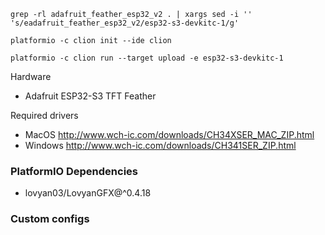 ````
grep -rl adafruit_feather_esp32_v2 . | xargs sed -i '' 's/eadafruit_feather_esp32_v2/esp32-s3-devkitc-1/g'

platformio -c clion init --ide clion

platformio -c clion run --target upload -e esp32-s3-devkitc-1
````

Hardware
* Adafruit ESP32-S3 TFT Feather

Required drivers

* MacOS http://www.wch-ic.com/downloads/CH34XSER_MAC_ZIP.html
* Windows http://www.wch-ic.com/downloads/CH341SER_ZIP.html

### PlatformIO Dependencies

* lovyan03/LovyanGFX@^0.4.18

### Custom configs